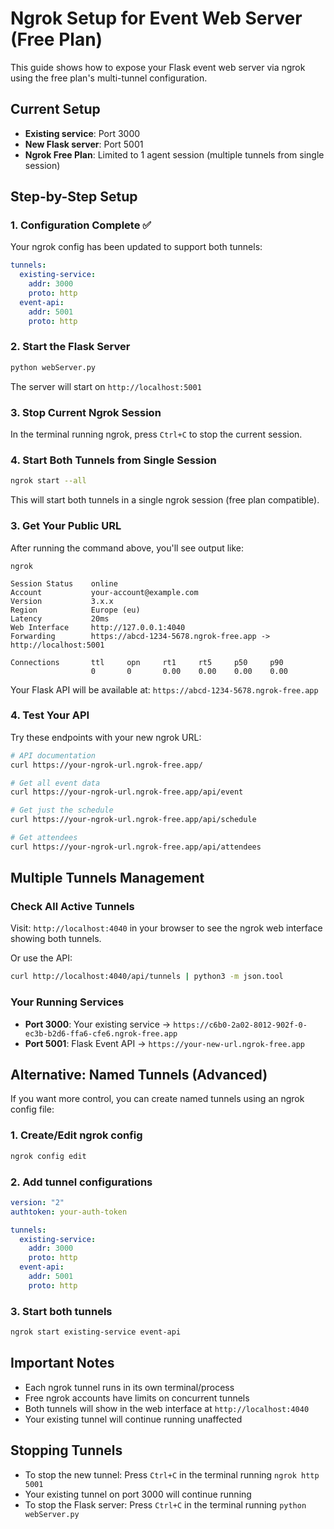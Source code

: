 # Ngrok Setup for Event Web Server (Free Plan)

This guide shows how to expose your Flask event web server via ngrok using the free plan's multi-tunnel configuration.

## Current Setup
- **Existing service**: Port 3000 
- **New Flask server**: Port 5001
- **Ngrok Free Plan**: Limited to 1 agent session (multiple tunnels from single session)

## Step-by-Step Setup

### 1. Configuration Complete ✅
Your ngrok config has been updated to support both tunnels:
```yaml
tunnels:
  existing-service:
    addr: 3000
    proto: http
  event-api:
    addr: 5001
    proto: http
```

### 2. Start the Flask Server
```bash
python webServer.py
```
The server will start on `http://localhost:5001`

### 3. Stop Current Ngrok Session
In the terminal running ngrok, press `Ctrl+C` to stop the current session.

### 4. Start Both Tunnels from Single Session
```bash
ngrok start --all
```

This will start both tunnels in a single ngrok session (free plan compatible).

### 3. Get Your Public URL
After running the command above, you'll see output like:
```
ngrok                                                                           

Session Status    online                                                         
Account           your-account@example.com                              
Version           3.x.x                                                          
Region            Europe (eu)                                                    
Latency           20ms                                                           
Web Interface     http://127.0.0.1:4040                                         
Forwarding        https://abcd-1234-5678.ngrok-free.app -> http://localhost:5001

Connections       ttl     opn     rt1     rt5     p50     p90                   
                  0       0       0.00    0.00    0.00    0.00   
```

Your Flask API will be available at: `https://abcd-1234-5678.ngrok-free.app`

### 4. Test Your API
Try these endpoints with your new ngrok URL:
```bash
# API documentation
curl https://your-ngrok-url.ngrok-free.app/

# Get all event data
curl https://your-ngrok-url.ngrok-free.app/api/event

# Get just the schedule
curl https://your-ngrok-url.ngrok-free.app/api/schedule

# Get attendees
curl https://your-ngrok-url.ngrok-free.app/api/attendees
```

## Multiple Tunnels Management

### Check All Active Tunnels
Visit: `http://localhost:4040` in your browser to see the ngrok web interface showing both tunnels.

Or use the API:
```bash
curl http://localhost:4040/api/tunnels | python3 -m json.tool
```

### Your Running Services
- **Port 3000**: Your existing service → `https://c6b0-2a02-8012-902f-0-ec3b-b2d6-ffa6-cfe6.ngrok-free.app`
- **Port 5001**: Flask Event API → `https://your-new-url.ngrok-free.app`

## Alternative: Named Tunnels (Advanced)

If you want more control, you can create named tunnels using an ngrok config file:

### 1. Create/Edit ngrok config
```bash
ngrok config edit
```

### 2. Add tunnel configurations
```yaml
version: "2"
authtoken: your-auth-token

tunnels:
  existing-service:
    addr: 3000
    proto: http
  event-api:
    addr: 5001
    proto: http
```

### 3. Start both tunnels
```bash
ngrok start existing-service event-api
```

## Important Notes
- Each ngrok tunnel runs in its own terminal/process
- Free ngrok accounts have limits on concurrent tunnels
- Both tunnels will show in the web interface at `http://localhost:4040`
- Your existing tunnel will continue running unaffected

## Stopping Tunnels
- To stop the new tunnel: Press `Ctrl+C` in the terminal running `ngrok http 5001`
- Your existing tunnel on port 3000 will continue running
- To stop the Flask server: Press `Ctrl+C` in the terminal running `python webServer.py`